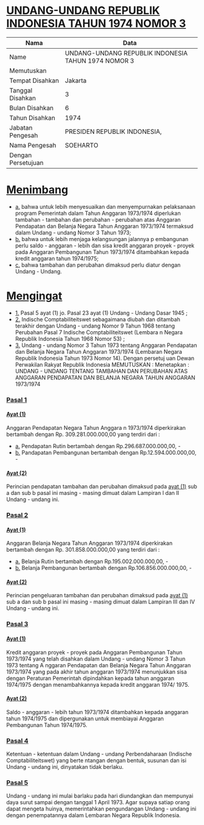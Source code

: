 # [UNDANG-UNDANG REPUBLIK INDONESIA TAHUN 1974 NOMOR 3](http://example.org/legal/document/uu/1974/3)

| Nama | Data |
| ------ | ----- |
|Name|UNDANG-UNDANG REPUBLIK INDONESIA TAHUN 1974 NOMOR 3|
|Memutuskan||
|Tempat Disahkan|Jakarta|
|Tanggal Disahkan|3|
|Bulan Disahkan|6|
|Tahun Disahkan|1974|
|Jabatan Pengesah|PRESIDEN REPUBLIK INDONESIA,|
|Nama Pengesah|SOEHARTO|
|Dengan Persetujuan||
# [Menimbang](http://example.org/legal/document/uu/1974/3/menimbang)

* [a.](http://example.org/legal/document/uu/1974/3/menimbang/point/a) bahwa untuk lebih menyesuaikan dan menyempurnakan pelaksanaan program Pemerintah dalam Tahun Anggaran 1973/1974 diperlukan tambahan - tambahan dan perubahan - perubahan atas Anggaran Pendapatan dan Belanja Negara Tahun Anggaran 1973/1974 termaksud dalam Undang - undang Nomor 3 Tahun 1973;
* [b.](http://example.org/legal/document/uu/1974/3/menimbang/point/b) bahwa untuk lebih menjaga kelangsungan jalannya p embangunan perlu saldo - anggaran - lebih dan sisa kredit anggaran proyek - proyek pada Anggaran Pembangunan Tahun 1973/1974 ditambahkan kepada kredit anggaran tahun 1974/1975;
* [c.](http://example.org/legal/document/uu/1974/3/menimbang/point/c) bahwa tambahan dan perubahan dimaksud perlu diatur dengan Undang - Undang.
# [Mengingat](http://example.org/legal/document/uu/1974/3/mengingat)

* [1.](http://example.org/legal/document/uu/1974/3/mengingat/point/0001) Pasal 5 ayat (1) jo. Pasal 23 ayat (1) Undang - Undang Dasar 1945 ;
* [2.](http://example.org/legal/document/uu/1974/3/mengingat/point/0002) Indische Comptabiliteitswet sebagaimana diubah dan ditambah terakhir dengan Undang - undang Nomor 9 Tahun 1968 tentang Perubahan Pasal 7 Indische Comptabiliteitswet (Lembara n Negara Republik Indonesia Tahun 1968 Nomor 53) ;
* [3.](http://example.org/legal/document/uu/1974/3/mengingat/point/0003) Undang - undang Nomor 3 Tahun 1973 tentang Anggaran Pendapatan dan Belanja Negara Tahun Anggaran 1973/1974 (Lembaran Negara Republik Indonesia Tahun 1973 Nomor 14). Dengan persetuj uan Dewan Perwakilan Rakyat Republik Indonesia MEMUTUSKAN : Menetapkan : UNDANG - UNDANG TENTANG TAMBAHAN DAN PERUBAHAN ATAS ANGGARAN PENDAPATAN DAN BELANJA NEGARA TAHUN ANGGARAN 1973/1974

### [Pasal 1](http://example.org/legal/document/uu/1974/3/pasal/0001)

#### [Ayat (1)](http://example.org/legal/document/uu/1974/3/pasal/0001/version/19740603/ayat/0001)
Anggaran Pendapatan Negara Tahun Anggara n 1973/1974 diperkirakan bertambah dengan Rp. 309.281.000.000,00 yang terdiri dari :
* [a.](http://example.org/legal/document/uu/1974/3/pasal/0001/version/19740603/ayat/0001/point/a) Pendapatan Rutin bertambah dengan Rp.296.687.000.000,00, -
* [b.](http://example.org/legal/document/uu/1974/3/pasal/0001/version/19740603/ayat/0001/point/b) Pandapatan Pembangunan bertambah dengan Rp.12.594.000.000,00, -

#### [Ayat (2)](http://example.org/legal/document/uu/1974/3/pasal/0001/version/19740603/ayat/0002)
Perincian pendapatan tambahan dan perubahan dimaksud pada [ayat (1)](http://example.org/legal/document/uu/1974/3/pasal/0001/version/19740603/ayat/0001) sub a dan sub b pasal ini masing - masing dimuat dalam Lampiran I dan II Undang - undang ini.


### [Pasal 2](http://example.org/legal/document/uu/1974/3/pasal/0002)

#### [Ayat (1)](http://example.org/legal/document/uu/1974/3/pasal/0002/version/19740603/ayat/0001)
Anggaran Belanja Negara Tahun Anggaran 1973/1974 diperkirakan bertambah dengan Rp. 301.858.000.000,00 yang terdiri dari :
* [a.](http://example.org/legal/document/uu/1974/3/pasal/0002/version/19740603/ayat/0001/point/a) Belanja Rutin bertambah dengan Rp.195.002.000.000,00, -
* [b.](http://example.org/legal/document/uu/1974/3/pasal/0002/version/19740603/ayat/0001/point/b) Belanja Pembangunan bertambah dengan Rp.106.856.000.000,00, -

#### [Ayat (2)](http://example.org/legal/document/uu/1974/3/pasal/0002/version/19740603/ayat/0002)
Perincian pengeluaran tambahan dan perubahan dimaksud pada [ayat (1)](http://example.org/legal/document/uu/1974/3/pasal/0002/version/19740603/ayat/0001) sub a dan sub b pasal ini masing - masing dimuat dalam Lampiran III dan IV Undang - undang ini.


### [Pasal 3](http://example.org/legal/document/uu/1974/3/pasal/0003)

#### [Ayat (1)](http://example.org/legal/document/uu/1974/3/pasal/0003/version/19740603/ayat/0001)
Kredit anggaran proyek - proyek pada Anggaran Pembangunan Tahun 1973/1974 yang telah disahkan dalam Undang - undang Nomor 3 Tahun 1973 tentang A nggaran Pendapatan dan Belanja Negara Tahun Anggaran 1973/1974 yang pada akhir tahun anggaran 1973/1974 menunjukkan sisa dengan Peraturan Pemerintah dipindahkan kepada tahun anggaran 1974/1975 dengan menambahkannya kepada kredit anggaran 1974/ 1975.

#### [Ayat (2)](http://example.org/legal/document/uu/1974/3/pasal/0003/version/19740603/ayat/0002)
Saldo - anggaran - lebih tahun 1973/1974 ditambahkan kepada anggaran tahun 1974/1975 dan dipergunakan untuk membiayai Anggaran Pembangunan Tahun 1974/1975.


### [Pasal 4](http://example.org/legal/document/uu/1974/3/pasal/0004)
Ketentuan - ketentuan dalam Undang - undang Perbendaharaan (Indische Comptabiliteitswet) yang berte ntangan dengan bentuk, susunan dan isi Undang - undang ini, dinyatakan tidak berlaku.


### [Pasal 5](http://example.org/legal/document/uu/1974/3/pasal/0005)
Undang - undang ini mulai barlaku pada hari diundangkan dan mempunyai daya surut sampai dengan tanggal 1 April 1973. Agar supaya satiap orang dapat mengeta huinya, memerintahkan pengundangan Undang - undang ini dengan penempatannya dalam Lembaran Negara Republik Indonesia.
